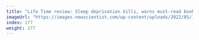 ```yaml
---
title: "Life Time review: Sleep deprivation kills, warns must-read book"
imageUrl: "https://images.newscientist.com/wp-content/uploads/2022/05/18103845/SEI_104644806.jpg?width=600"
index: 177
weight: 177
---
```

